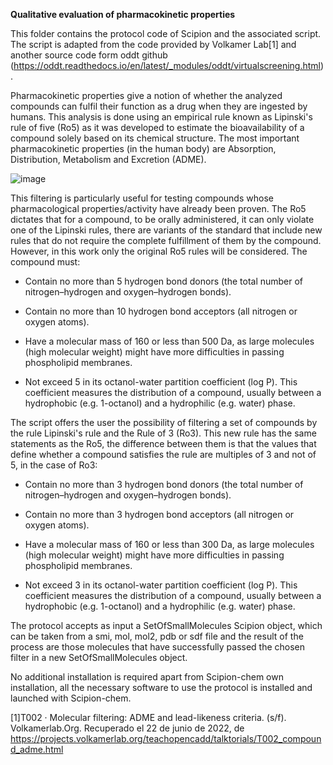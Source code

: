 **Qualitative evaluation of pharmacokinetic properties**

This folder contains the protocol code of Scipion and the associated script. The script is adapted from the code provided by Volkamer Lab[1] and another source code form oddt github (https://oddt.readthedocs.io/en/latest/_modules/oddt/virtualscreening.html).

Pharmacokinetic properties give a notion of whether the analyzed compounds can fulfil their function as a drug when they are ingested by humans. This analysis is done using an empirical rule known as Lipinski's rule of five (Ro5) as it was developed to estimate the bioavailability of a compound solely based on its chemical structure. The most important pharmacokinetic properties (in the human body) are Absorption, Distribution, Metabolism and Excretion (ADME). 

![image](https://user-images.githubusercontent.com/83068588/175049326-a4809cb2-c590-479e-a8e6-a6cb49417568.png)

This filtering is particularly useful for testing compounds whose pharmacological properties/activity have already been proven.
The Ro5 dictates that for a compound, to be orally administered, it can only violate one of the Lipinski rules, there are variants of the standard that include new rules that do not require the complete fulfillment of them by the compound. However, in this work only the original Ro5 rules will be considered. The compound must: 
-	Contain no more than 5 hydrogen bond donors (the total number of nitrogen–hydrogen and oxygen–hydrogen bonds).

-	Contain no more than 10 hydrogen bond acceptors (all nitrogen or oxygen atoms).

-	Have a molecular mass of 160 or less than 500 Da, as large molecules (high molecular weight) might have more difficulties in passing phospholipid membranes.

-	Not exceed 5 in its octanol-water partition coefficient (log P). This coefficient measures the distribution of a compound, usually between a hydrophobic (e.g. 1-octanol) and a hydrophilic (e.g. water) phase.

The script offers the user the possibility of filtering a set of compounds by the rule Lipinski's rule and the Rule of 3 (Ro3). This new rule has the same statements as the Ro5, the difference between them is that the values that define whether a compound satisfies the rule are multiples of 3 and not of 5, in the case of Ro3:
-	Contain no more than 3 hydrogen bond donors (the total number of nitrogen–hydrogen and oxygen–hydrogen bonds).

-	Contain no more than 3 hydrogen bond acceptors (all nitrogen or oxygen atoms).

-	Have a molecular mass of 160 or less than 300 Da, as large molecules (high molecular weight) might have more difficulties in passing phospholipid membranes.

-	Not exceed 3 in its octanol-water partition coefficient (log P). This coefficient measures the distribution of a compound, usually between a hydrophobic (e.g. 1-octanol) and a hydrophilic (e.g. water) phase.


The protocol accepts as input a SetOfSmallMolecules Scipion object, which can be taken from a smi, mol, mol2, pdb or sdf file and the result of the process are those molecules that have successfully passed the chosen filter in a new SetOfSmallMolecules object.

No additional installation is required apart from Scipion-chem own installation, all the necessary software to use the protocol is installed and launched with Scipion-chem.


[1]T002 · Molecular filtering: ADME and lead-likeness criteria. (s/f). Volkamerlab.Org. Recuperado el 22 de junio de 2022, de https://projects.volkamerlab.org/teachopencadd/talktorials/T002_compound_adme.html

